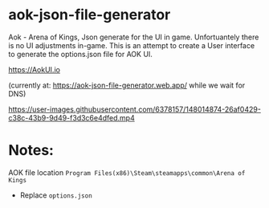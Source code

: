 # aok-json-file-generator
Aok - Arena of Kings, Json generate for the UI in game. Unfortuantely there is no UI adjustments in-game. This is an attempt to create a User interface to generate the options.json file for AOK UI.

https://AokUI.io

(currently at: https://aok-json-file-generator.web.app/ while we wait for DNS)

https://user-images.githubusercontent.com/6378157/148014874-26af0429-c38c-43b9-9d49-f3d3c6e4dfed.mp4


# Notes:
AOK file location ```Program Files(x86)\Steam\steamapps\common\Arena of Kings```
  - Replace ```options.json```


